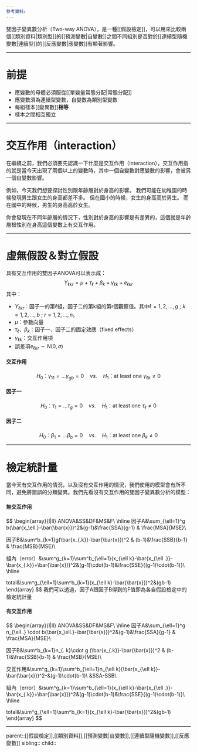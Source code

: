 ```yaml
---
參考資料:
---
```

雙因子變異數分析（Two-way ANOVA），是一種[[假設檢定]]，可以用來比較兩個[[類別資料|類別型]]的[[預測變數|自變數]]之間不同組別是否對於[[連續型隨機變數|連續型]]的[[反應變數|應變數]]有顯著影響。
- - -
# 前提
- 應變數的母體必須服從[[單變量常態分配|常態分配]]
- 應變數須為連續型變數，自變數為類別型變數
- 每組樣本[[變異數]]**相等**
- 樣本之間相互獨立
- - -
# 交互作用（interaction）
在繼續之前，我們必須要先認識一下什麼是交互作用（interaction），交互作用指的就是當今天出現了兩個以上的變數時，其中一個自變數對應變數的影響，會被另一個自變數影響。

例如，今天我們想要探討性別跟年齡層對於身高的影響。
我們可能在幼稚園的時候發現男生跟女生的身高都差不多。
但在國小的時候，女生的身高高於男生。
而在國中的時候，男生的身高高於女生。

你會發現在不同年齡層的情況下，性別對於身高的影響是有差異的，這個就是年齡層根性別在身高這個變數上有交互作用。
- - -
# 虛無假設＆對立假設
具有交互作用的雙因子ANOVA可以表示成：
$$
Y_{\ell k r}=\mu+\tau_\ell+\beta_k+\gamma_{\ell k}+e_{\ell k r}
$$
其中：
- $Y_{\ell k r}$：因子一的第$\ell$組，因子二的第k組的第r個觀察值。其中$\ell=1,2,\ldots,g$ ; $k=1,2,\ldots,b$ ; $r=1,2,\ldots,n$。
- $\mu$：參數向量
- $\tau_{\ell}、\beta_k$：因子一、因子二的固定效應（fixed effects）
- $\gamma_{\ell k}$：交互作用項
- 誤差項$e_{\ell k r}\sim N(0,\sigma)$
#### 交互作用
$$
H_0\text{：}\gamma_{11}=\ldots\gamma_{gb}=0\quad vs.\quad H_1\text{：} \text{at least one }\gamma_{\ell k}\neq0
$$
#### 因子一
$$
H_0\text{：}\tau_1=\ldots\tau_g=0\quad vs.\quad H_1\text{：} \text{at least one }\tau_\ell\neq0
$$
#### 因子二
$$
H_0\text{：}\beta_1=\ldots\beta_b=0\quad vs.\quad H_1\text{：} \text{at least one }\beta_k\neq0
$$
- - - 
# 檢定統計量
當今天有交互作用的情況，以及沒有交互作用的情況，我們使用的模型會有所不同，避免將錯誤的分類變異。我們先看沒有交互作用的雙因子變異數分析的模型：
#### 無交互作用
$$
\begin{array}{l|ll}
ANOVA&SS&DF&MS&F\\
\hline
因子A&\sum_{\ell=1}^g b(\bar{x_\ell.}-\bar{\bar{x}})^2&(g-1)&\frac{SSA}{g-1} & \frac{MSA}{MSE}\\

因子B&\sum^b_{k=1}g(\bar{x_{.k}}-\bar{\bar{x}})^2 & (b-1)&\frac{SSB}{b-1} & \frac{MSB}{MSE}\\

組內（error）&\sum^g_{k=1}\sum^b_{\ell=1}(x_{\ell k}-\bar{x_{\ell .}}-\bar{x_{.k}}+\bar{\bar{x}})^2&(g-1)\cdot(b-1)&\frac{SSE}{(g-1)\cdot(b-1)}\\
\hline

total&\sum^g_{\ell=1}\sum^b_{k=1}(x_{\ell k}-\bar{\bar{x}})^2&(gb-1)
\end{array}
$$
我們可以透過，因子A跟因子B得到的F值即為各自假設檢定中的檢定統計量
#### 有交互作用
$$
\begin{array}{l|ll}
ANOVA&SS&DF&MS&F\\
\hline
因子A&\sum_{\ell=1}^g n_{\ell .} \cdot b(\bar{x_\ell.}-\bar{\bar{x}})^2&(g-1)&\frac{SSA}{g-1} & \frac{MSA}{MSE}\\

因子B&\sum^b_{k=1}n_{. k}\cdot g (\bar{x_{.k}}-\bar{\bar{x}})^2 & (b-1)&\frac{SSB}{b-1} & \frac{MSB}{MSE}\\

交互作用&\sum^g_{k=1}\sum^b_{\ell=1}n_{\ell k}(\bar{x_{\ell k}}-\bar{\bar{x}})^2-&(g-1)\cdot(b-1)\\
&SSA-SSB\\

組內（error）&\sum^g_{k=1}\sum^b_{\ell=1}(x_{\ell k}-\bar{x_{\ell .}}-\bar{x_{.k}}+\bar{\bar{x}})^2&(g-1)\cdot(b-1)&\frac{SSE}{(g-1)\cdot(b-1)}\\
\hline

total&\sum^g_{\ell=1}\sum^b_{k=1}(x_{\ell k}-\bar{\bar{x}})^2&(gb-1)
\end{array}
$$

- - -
parent::[[假設檢定]],[[類別資料]],[[預測變數|自變數]],[[連續型隨機變數]],[[反應變數]]
sibling::
child::
